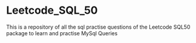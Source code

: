 # Leetcode_SQL_50
This is a repository of all the sql practise questions of the Leetcode SQL50 package to learn and practise MySql Queries 
